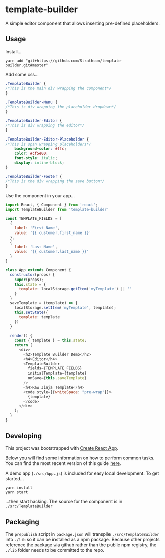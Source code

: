 # template-builder

A simple editor component that allows inserting pre-defined placeholders.


## Usage

Install...

```
yarn add "git+https://github.com/Strathcom/template-builder.git#master"
```

Add some css...

```css
.TemplateBuilder {
/*This is the main div wrapping the component*/
}

.TemplateBuilder-Menu {
/*This is div wrapping the placeholder dropdown*/
}

.TemplateBuilder-Editor {
/*This is div wrapping the editor*/
}

.TemplateBuilder-Editor-Placeholder {
/*This is span wrapping placeholders*/
    background-color: #ffc;
    color: #cf5e00;
    font-style: italic;
    display: inline-block;
}

.TemplateBuilder-Footer {
/*This is the div wrapping the save button*/
}
``` 

Use the component in your app...

```javascript
import React, { Component } from 'react';
import TemplateBuilder from 'template-builder'

const TEMPLATE_FIELDS = [
  {
    label: 'First Name',
    value: '{{ customer.first_name }}'
  },
  {
    label: 'Last Name',
    value: '{{ customer.last_name }}'
  }
]

class App extends Component {
  constructor(props) {
    super(props);
    this.state = {
      template: localStorage.getItem('myTemplate') || ''
    }
  }
  saveTemplate = (template) => {
    localStorage.setItem('myTemplate', template);
    this.setState({
      template: template
    })
  }

  render() {
    const { template } = this.state;
    return (
      <div>
        <h2>Template Builder Demo</h2>
        <h4>Editor</h4>
        <TemplateBuilder
          fields={TEMPLATE_FIELDS}
          initialTemplate={template} 
          onSave={this.saveTemplate}
        />
        <h4>Raw Jinja Template</h4>
        <code style={{whiteSpace: "pre-wrap"}}>
          {template}
        </code>
      </div>
    );
  }
}

```

## Developing

This project was bootstrapped with [Create React App](https://github.com/facebookincubator/create-react-app).

Below you will find some information on how to perform common tasks.<br>
You can find the most recent version of this guide [here](https://github.com/facebookincubator/create-react-app/blob/master/packages/react-scripts/template/README.md).

A demo app (`./src/App.js`) is included for easy local development. To get started...

```
yarn install
yarn start
``` 

...then start hacking. The source for the component is in `./src/TemplateBuilder` 

## Packaging

The `prepublish` script in `package.json` will transpile `./src/TemplateBuilder` 
into `./lib` so it can be installed as a npm package. Because other projects reference 
the package via github rather than the public npm registry, the `./lib` folder 
needs to be committed to the repo.

